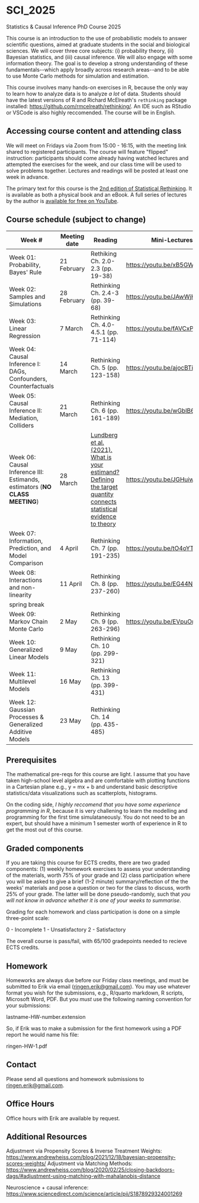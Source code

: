 # SCI_2025
Statistics &amp; Causal Inference PhD Course 2025

This course is an introduction to the use of probabilistic models to answer scientific questions, aimed at graduate students in the social and biological sciences. We will cover three core subjects: (i) probability theory, (ii) Bayesian statistics, and (iii) causal inference. We will also engage with some information theory. The goal is to develop a strong understanding of these fundamentals--which apply broadly across research areas--and to be able to use Monte Carlo methods for simulation and estimation.

This course involves many hands-on exercises in R, because the only way to learn how to analyze data is to analyze *a lot* of data. Students should have the latest versions of R and Richard McElreath's `rethinking` package installed: https://github.com/rmcelreath/rethinking/. An IDE such as RStudio or VSCode is also highly reccomended. The course will be in English.

## Accessing course content and attending class

We will meet on Fridays via Zoom from 15:00 - 16:15, with the meeting link shared to registered participants. The course will feature "flipped" instruction: participants should come already having watched lectures and attempted the exercises for the week, and our class time will be used to solve problems together. Lectures and readings will be posted at least one week in advance.

The primary text for this course is the [2nd edition of Statistical Rethinking](https://github.com/rmcelreath/rethinking/). It is available as both a physical book and an eBook. A full series of lectures by the author is [available for free on YouTube](https://www.youtube.com/playlist?list=PLDcUM9US4XdMROZ57-OIRtIK0aOynbgZN).

## Course schedule (subject to change)

| Week # | Meeting date | Reading | Mini-Lectures | Homework |
| ------- | -------------- | ------------- | ---------------- | ---------------------- |
| Week 01: Probability, Bayes' Rule | 21 February  | Rethiking Ch. 2.0-2.3 (pp. 19-38) | https://youtu.be/xB5GWDfZWyw | No homework
| Week 02: Samples and Simulations | 28 February  | Rethinking Ch. 2.4-3 (pp. 39-68) | https://youtu.be/JAwWjHxcu44 | [Homework 1](https://github.com/ErikRingen/SCI_2025/blob/main/homeworks/HW1.pdf); [Solutions](https://github.com/ErikRingen/SCI_2025/blob/main/homeworks/HW1_solutions.pdf)
| Week 03: Linear Regression | 7 March  | Rethinking Ch. 4.0-4.5.1 (pp. 71-114) | https://youtu.be/fAVCxP80kCk | [Homework 2](https://github.com/ErikRingen/SCI_2025/blob/main/homeworks/HW2.pdf); [Solutions](https://github.com/ErikRingen/SCI_2025/blob/main/homeworks/HW2_solutions.pdf)
| Week 04: Causal Inference I: DAGs, Confounders, Counterfactuals | 14 March  | Rethinking Ch. 5 (pp. 123-158) | https://youtu.be/ajocBTi-tFI | [Homework 3](https://github.com/ErikRingen/SCI_2025/blob/main/homeworks/HW3.qmd)
| Week 05: Causal Inference II: Mediation, Colliders | 21 March  | Rethinking Ch. 6 (pp. 161-189) | https://youtu.be/wGblB6IY2ns | [Homework 4](http://github.com/ErikRingen/SCI_2025/blob/main/homeworks/HW4.pdf); [Solutions](https://github.com/ErikRingen/SCI_2025/blob/main/homeworks/HW4_solutions.pdf)
| Week 06: Causal Inference III: Estimands, estimators (**NO CLASS MEETING**)  | 28 March  | [Lundberg et al. (2021). What is your estimand? Defining the target quantity connects statistical evidence to theory](https://osf.io/ba67n/download/) | https://youtu.be/JGHuiwg4KDI | No homework
| Week 07: Information, Prediction, and Model Comparison | 4 April  | Rethinking Ch. 7 (pp. 191-235) | https://youtu.be/tO4oYTGj36I | [Homework 5](https://github.com/ErikRingen/SCI_2025/blob/main/homeworks/HW5.pdf); [Solutions](https://github.com/ErikRingen/SCI_2025/blob/main/homeworks/HW5_solutions.pdf)
| Week 08: Interactions and non-linearity | 11 April  | Rethinking Ch. 8 (pp. 237-260) | https://youtu.be/EG44N2jHzi8 | [Homework 6](https://github.com/ErikRingen/SCI_2025/blob/main/homeworks/HW6.pdf); [Solutions](https://github.com/ErikRingen/SCI_2025/blob/main/homeworks/HW6_solutions.pdf)
| spring break |
| Week 09: Markov Chain Monte Carlo | 2 May  | Rethinking Ch. 9 (pp. 263-296) | https://youtu.be/EVpuOrG2Clc | [Homework 7](https://github.com/ErikRingen/SCI_2025/blob/main/homeworks/HW7.pdf)
| Week 10: Generalized Linear Models | 9 May  | Rethinking Ch. 10 (pp. 299-321) | | TBA
| Week 11: Multilevel Models | 16 May  | Rethinking Ch. 13 (pp. 399-431) | | TBA
| Week 12: Gaussian Processes & Generalized Additive Models | 23 May | Rethinking Ch. 14 (pp. 435-485) | | TBA

## Prerequisites

The mathematical pre-reqs for this course are light. I assume that you have taken high-school level algebra and are comfortable with plotting functions in a Cartesian plane e.g., y = mx + b and understand basic descriptive statistics/data visualizations such as scatterplots, histograms.

On the coding side, *I highly reccomend that you have some experience programming in R*, because it is very challening to learn the modelling and programming for the first time simulataneously. You do not need to be an expert, but should have a minimum 1 semester worth of experience in R to get the most out of this course.

## Graded components

If you are taking this course for ECTS credits, there are two graded components: (1) weekly homework exercises to assess your understanding of the materials, worth 75% of your grade and (2) class participation where you will be asked to give a brief (1-2 minute) summary/reflection of the the weeks' materials and pose a question or two for the class to discuss, worth 25% of your grade. The latter will be done pseudo-randomly, such that *you will not know in advance whether it is one of your weeks to summarise*.

Grading for each homework and class participation is done on a simple three-point scale: 

0 - Incomplete
1 - Unsatisfactory
2 - Satisfactory

The overall course is pass/fail, with 65/100 gradepoints needed to recieve ECTS credits.

## Homework

Homeworks are always due before our Friday class meetings, and must be submitted to Erik via email (ringen.erik@gmail.com). You may use whatever format you wish for the submissions, e.g., R/quarto markdown, R scripts, Microsoft Word, PDF. But you *must* use the following naming convention for your submissions:

lastname-HW-number.extension

So, if Erik was to make a submission for the first homework using a PDF report he would name his file:

ringen-HW-1.pdf

## Contact

Please send all questions and homework submissions to ringen.erik@gmail.com.

## Office Hours

Office hours with Erik are available by request.

## Additional Resources

Adjustment via Propensity Scores & Inverse Treatment Weights: https://www.andrewheiss.com/blog/2021/12/18/bayesian-propensity-scores-weights/
Adjustment via Matching Methods: https://www.andrewheiss.com/blog/2020/02/25/closing-backdoors-dags/#adjustment-using-matching-with-mahalanobis-distance

Neuroscience + causal inference: https://www.sciencedirect.com/science/article/pii/S1878929324001269
